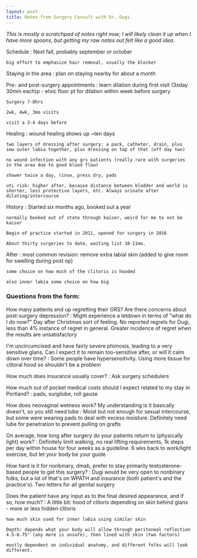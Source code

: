 ```yaml
---
layout: post
title: Notes from Surgery Consult with Dr. Dugi
---
```


*This is mostly a scratchpad of notes right now; I will likely clean it up when I have more spoons, but getting my raw notes out felt like a good idea.*

Schedule
:   Next fall, probably september or october

    big effort to emphasize hair removal, usually the blocker

Staying in the area
:   plan on staying nearby for about a month

Pre- and post-surgery appointments
:   learn dilation during first visit (3xday 30min each)p - elvic floor pt for dilation within week before surgery

    Surgery 7-8hrs

    2wk, 4wk, 3mo visits

    visit a 3-4 days before

Healing
:   wound healing shows up ~ten days

    two layers of dressing after surgery: a pack, catheter, drain, plus sew outer labia together, plus dressing on top of that (off day two)

    no wound infection with any grs patients (really rare with surgeries in the area due to good blood flow)

    shower twice a day, rinse, press dry, pads

    uti risk: higher after, because distance between bladder and world is shorter, less protective layers, etc. Always urinate after dilating/intercourse

History
:   Started six months ago, booked out a year

    normally booked out of state through kaiser, weird for me to not be kaiser

    Begin of practice started in 2011, opened for surgery in 2016

    About thirty surgeries to date, waiting list 10-11mo.

After
:   most common revision: remove extra labial skin (added to give room for swelling during post op)

    some choice on how much of the clitoris is hooded

    also inner labia some choice on how big

### Questions from the form:

How many patients end up regretting their GRS? Are there concerns about post-surgery depression?
:   Might experience a letdown in terms of "what do I do now?" Day after Christmas sort of feeling. No reported regrets for Dugi, less than 4% instance of regret in general. Greater incidence of regret when the results are unsatisfactory

I'm uncircumcised and have fairly severe phimosis, leading to a very sensitive glans. Can I expect it to remain too-sensitive after, or will it calm down over time?
:   Some people have hypersensitivity. Using more tissue for clitoral hood so shouldn't be a problem

How much does insurance usually cover?
:   Ask surgery schedulers

How much out of pocket medical costs should I expect related to my stay in Portland?
:   pads, surgilube, roll gauze

How does neovaginal wetness work? My understanding is it basically doesn't, so you still need lube
:   Moist but not enough for sexual intercourse, but some were wearing pads to deal with excess moisture. Definitely need lube for penetration to prevent pulling on grafts

On average, how long after surgery do your patients return to (physically light) work?
:   Definitely limit walking, no real lifting requirements, 1k steps per day within house for four weeks as a guideline. 6 wks back to work/light exercise, but let your body be your guide

How hard is it for nonbinary, dmab, prefer to stay primarily testosterone-based people to get this surgery?
:   Dugi would be very open to nonbinary folks, but a lot of that's on WPATH and insurance (both patient's and the practice's). Two letters for all genital surgery

Does the patient have any input as to the final desired appearance, and if so, how much?
:   A little bit:
    hood of clitoris depending on skin behind glans - more or less hidden clitoris

    how much skin used for inner labia using similar skin

    Depth: depends what your body will allow through peritoneal reflection 4.5-6.75" (any more is unsafe), then lined with skin (two factors)

    mostly dependent on individual anatomy, and different folks will look different.
